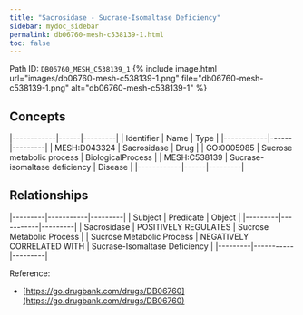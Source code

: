 ```yaml
---
title: "Sacrosidase - Sucrase-Isomaltase Deficiency"
sidebar: mydoc_sidebar
permalink: db06760-mesh-c538139-1.html
toc: false 
---
```



Path ID: `DB06760_MESH_C538139_1`
{% include image.html url="images/db06760-mesh-c538139-1.png" file="db06760-mesh-c538139-1.png" alt="db06760-mesh-c538139-1" %}

## Concepts

|------------|------|---------|
| Identifier | Name | Type    |
|------------|------|---------|
| MESH:D043324 | Sacrosidase | Drug |
| GO:0005985 | Sucrose metabolic process | BiologicalProcess |
| MESH:C538139 | Sucrase-isomaltase deficiency | Disease |
|------------|------|---------|

## Relationships

|---------|-----------|---------|
| Subject | Predicate | Object  |
|---------|-----------|---------|
| Sacrosidase | POSITIVELY REGULATES | Sucrose Metabolic Process |
| Sucrose Metabolic Process | NEGATIVELY CORRELATED WITH | Sucrase-Isomaltase Deficiency |
|---------|-----------|---------|

Reference: 
  - [https://go.drugbank.com/drugs/DB06760](https://go.drugbank.com/drugs/DB06760)
